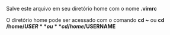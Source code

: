Salve este arquivo em seu diretório home com o nome **.vimrc**

O diretório home pode ser acessado com o comando **cd ~** ou **cd /home/$USER** ou **cd /home/$USERNAME**
